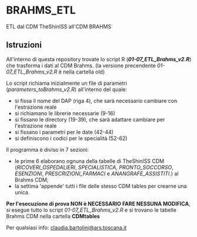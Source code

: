 # BRAHMS_ETL
ETL dal CDM TheShinISS all'CDM BRAHMS 

## Istruzioni

All'interno di questa repository trovate lo script R (**_01-07_ETL_Brahms_v2.R_**) che trasforma i dati al CDM Brahms.
(la versione precendente _01-07_ETL_Brahms_v2.R_ è nella cartella old)

Lo script richiama inizialmente un file di parametri (_parameters_toBrahms_v2.R_) all'interno del quale:
 - si fissa il nome del DAP (riga 4), che sarà necessario cambiare con l'estrazione reale 
 - si richiamano le librerie necessarie (9-16)
 - si fissano le directory (19-39), che sarà adattare cambiare per l'estrazione reale
 - si fissano i parametri per le date (42-44)
 - si definiscono i codici per le specialità (52-62)



Il programma è diviso in 7 sezioni: 
 - le prime 6 elaborano ognuna della tabelle di TheShinISS CDM (_RICOVERI_OSPEDALIERI_, _SPECIALISTICA_, _PRONTO_SOCCORSO_, _ESENZIONI_, _PRESCRIZIONI_FARMACI_ e _ANANGRAFE_ASSISTITI_.) al Brahms CDM;
 - la settima 'appende' tutti i file delle stesso CDM tables per crearne una unica.




**Per l'esecuzione di prova NON è NECESSARIO FARE NESSUNA MODIFICA**, si esegue tutto lo script _01-07_ETL_Brahms_v2.R_ e si trovano le tabelle Brahms CDM nella cartella **CDMtables**



Per qualsiasi info: claudia.bartolini@ars.toscana.it




